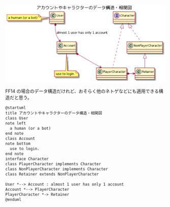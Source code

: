 ![data structure diagram](./user-charactor-data-structure-diagram.png)

FF14 の場合のデータ構造だけれど、おそらく他のネトゲなどにも適用できる構造だと思う。

```puml
@startuml
title アカウントやキャラクターのデータ構造・相関図
class User
note left
  a human (or a bot)
end note
class Account
note bottom
  use to login.
end note
interface Character
class PlayerCharacter implements Character
class NonPlayerCharacter implements Character
class Retainer extends NonPlayerCharacter

User *--> Account : almost 1 user has only 1 account
Account *--> PlayerCharacter
PlayerCharacter *-> Retainer
@enduml
```
